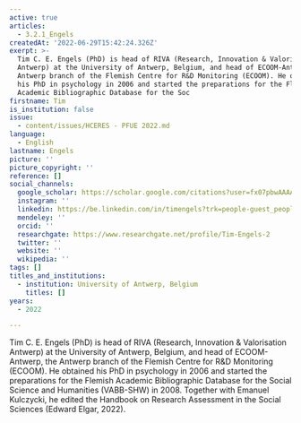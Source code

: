 ```yaml
---
active: true
articles:
  - 3.2.1_Engels
createdAt: '2022-06-29T15:42:24.326Z'
exerpt: >-
  Tim C. E. Engels (PhD) is head of RIVA (Research, Innovation & Valorisation
  Antwerp) at the University of Antwerp, Belgium, and head of ECOOM-Antwerp, the
  Antwerp branch of the Flemish Centre for R&D Monitoring (ECOOM). He obtained
  his PhD in psychology in 2006 and started the preparations for the Flemish
  Academic Bibliographic Database for the Soc
firstname: Tim
is_institution: false
issue:
  - content/issues/HCERES - PFUE 2022.md
language:
  - English
lastname: Engels
picture: ''
picture_copyright: ''
reference: []
social_channels:
  google_scholar: https://scholar.google.com/citations?user=fx07pbwAAAAJ&hl=en
  instagram: ''
  linkedin: https://be.linkedin.com/in/timengels?trk=people-guest_people_search-card
  mendeley: ''
  orcid: ''
  researchgate: https://www.researchgate.net/profile/Tim-Engels-2
  twitter: ''
  website: ''
  wikipedia: ''
tags: []
titles_and_institutions:
  - institution: University of Antwerp, Belgium
    titles: []
years:
  - 2022

---
```

Tim C. E. Engels (PhD) is head of RIVA (Research, Innovation & Valorisation Antwerp) at the University of Antwerp, Belgium, and head of ECOOM-Antwerp, the Antwerp branch of the Flemish Centre for R&D Monitoring (ECOOM). He obtained his PhD in psychology in 2006 and started the preparations for the Flemish Academic Bibliographic Database for the Social Science and Humanities (VABB-SHW) in 2008. Together with Emanuel Kulczycki, he edited the Handbook on Research Assessment in the Social Sciences (Edward Elgar, 2022).